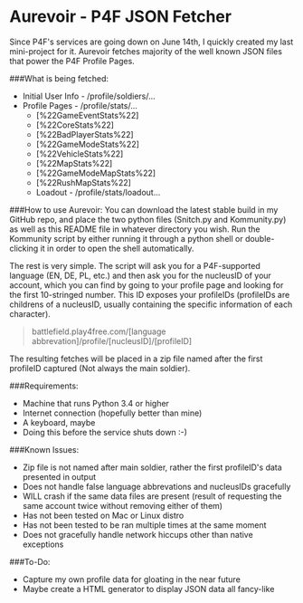 # Aurevoir - P4F JSON Fetcher

Since P4F's services are going down on June 14th, I quickly created my last mini-project for it. Aurevoir fetches majority of the well known JSON files that power the P4F Profile Pages.

###What is being fetched:
- Initial User Info - /profile/soldiers/...
- Profile Pages - /profile/stats/...
    - [%22GameEventStats%22]
    - [%22CoreStats%22]
    - [%22BadPlayerStats%22]
    - [%22GameModeStats%22]
    - [%22VehicleStats%22]
    - [%22MapStats%22]
    - [%22GameModeMapStats%22]
    - [%22RushMapStats%22]
    - Loadout - /profile/stats/loadout...

###How to use Aurevoir:
You can download the latest stable build in my GitHub repo, and place the two python files (Snitch.py and Kommunity.py) as well as this README file in whatever directory you wish. Run the Kommunity script by either running it through a python shell or double-clicking it in order to open the shell automatically.

The rest is very simple. The script will ask you for a P4F-supported language (EN, DE, PL, etc.) and then ask you for the nucleusID of your account, which you can find by going to your profile page and looking for the first 10-stringed number. This ID exposes your profileIDs (profileIDs are childrens of a nucleusID, usually containing the specific information of each character).

> battlefield.play4free.com/[language abbrevation]/profile/[nucleusID]/[profileID]

The resulting fetches will be placed in a zip file named after the first profileID captured (Not always the main soldier).

###Requirements:
- Machine that runs Python 3.4 or higher
- Internet connection (hopefully better than mine)
- A keyboard, maybe
- Doing this before the service shuts down  :-)

###Known Issues:
- Zip file is not named after main soldier, rather the first profileID's data presented in output
- Does not handle false language abbrevations and nucleusIDs gracefully
- WILL crash if the same data files are present (result of requesting the same account twice without removing either of them)
- Has not been tested on Mac or Linux distro
- Has not been tested to be ran multiple times at the same moment
- Does not gracefully handle network hiccups other than native exceptions

###To-Do:
- Capture my own profile data for gloating in the near future
- Maybe create a HTML generator to display JSON data all fancy-like